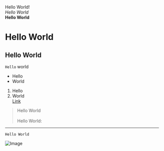 Hello World!<br>
*Hello World*<br>
**Hello World**<br>
# Hello World<br>
## Hello World<br>
`Hello` world 
* Hello <br>
* World <br>
1. Hello <br>
2. World <br> 
[Link](https://mchouthai.github.io/cse15l-lab-reports/) <br>
> Hello World <br><br>
Hello World:
--- 
```
Hello World 
```
![Image](https://cdn.pixabay.com/photo/2017/09/25/13/12/cocker-spaniel-2785074__480.jpg)
